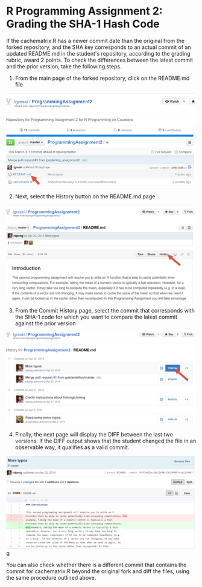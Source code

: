 # R Programming Assignment 2: Grading the SHA-1 Hash Code
If the cachematrix.R has a newer commit date than the original from the forked repository, and the SHA key corresponds to an actual commit of an updated README.md in the student's repository, according to the grading rubric, award 2 points. To check the differences between the latest commit and the prior version, take the following steps.

1) From the main page of the forked repository, click on the README.md file

<img src="./images/sha1hash-1of4.png" alt="Drawing" style="width: 500px;">

2) Next, select the History button on the README.md page

<img src="./images/sha1hash-2of4.png" alt="Drawing" style="width: 500px;">

3) From the Commit History page, select the commit that corresponds with the SHA-1 code for which you want to compare the latest commit against the prior version

<img src="./images/sha1hash-3of4.png" alt="Drawing" style="width: 500px;">

4) Finally, the next page will display the DIFF between the last two versions. If the DIFF output shows that the student changed the file in an observable way, it qualifies as a valid commit.

<img src="./images/sha1hash-4of4.png" alt="Drawing" style="width: 500px;">g

You can also check whether there is a different commit that contains the commit for cachematrix.R beyond the original fork and diff the files, using the same procedure outlined above.
